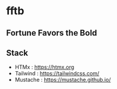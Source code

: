 # fftb
## Fortune Favors the Bold

## Stack
- HTMx : https://htmx.org
- Tailwind : https://tailwindcss.com/
- Mustache : https://mustache.github.io/
